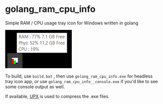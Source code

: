 # golang_ram_cpu_info

Simple RAM / CPU usage tray icon for Windows written in golang

![RAM CPU Usage sample](sample.png "RAM CPU Usage sample")

To build, use `build.bat` , then use `golang_ram_cpu_info.exe` for headless tray icon app, or use `golang_ram_cpu_info__console.exe` if you'd like to see some console output as well.

If available, [UPX](https://upx.github.io/) is used to compress the .exe files.
